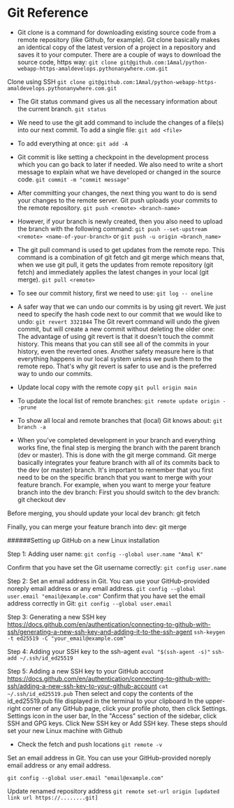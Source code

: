 # Git Reference 
- Git clone is a command for downloading existing source code from a remote repository (like Github, for example). Git clone basically makes an identical copy of the latest version of a project in a repository and saves it to your computer.
There are a couple of ways to download the source code, https way:
`git clone git@github.com:1Amal/python-webapp-https-amaldevelops.pythonanywhere.com.git`

Clone using SSH 
`git clone git@github.com:1Amal/python-webapp-https-amaldevelops.pythonanywhere.com.git`


- The Git status command gives us all the necessary information about the current branch. 
`git status`

- We need to use the git add command to include the changes of a file(s) into our next commit. 
To add a single file:
`git add <file>`

- To add everything at once:
`git add -A`

- Git commit is like setting a checkpoint in the development process which you can go back to later if needed.
We also need to write a short message to explain what we have developed or changed in the source code.
`git commit -m "commit message"`

- After committing your changes, the next thing you want to do is send your changes to the remote server. Git push uploads your commits to the remote repository.
`git push <remote> <branch-name>`

- However, if your branch is newly created, then you also need to upload the branch with the following command:
`git push --set-upstream <remote> <name-of-your-branch>`
or
`git push -u origin <branch_name>`

- The git pull command is used to get updates from the remote repo. This command is a combination of git fetch and git merge which means that, when we use git pull, it gets the updates from remote repository (git fetch) and immediately applies the latest changes in your local (git merge).
`git pull <remote>`

- To see our commit history, first we need to use:
`git log -- oneline`

- A safer way that we can undo our commits is by using git revert.
We just need to specify the hash code next to our commit that we would like to undo:
`git revert 3321844`
The Git revert command will undo the given commit, but will create a new commit without deleting the older one:
The advantage of using git revert is that it doesn't touch the commit history. This means that you can still see all of the commits in your history, even the reverted ones. Another safety measure here is that everything happens in our local system unless we push them to the remote repo. That's why git revert is safer to use and is the preferred way to undo our commits.

- Update local copy with the remote copy
`git pull origin main`

- To update the local list of remote branches:
`git remote update origin --prune`

- To show all local and remote branches that (local) Git knows about:
`git branch -a`


- When you've completed development in your branch and everything works fine, the final step is merging the branch with the parent branch (dev or master). This is done with the git merge command. Git merge basically integrates your feature branch with all of its commits back to the dev (or master) branch. It's important to remember that you first need to be on the specific branch that you want to merge with your feature branch.
For example, when you want to merge your feature branch into the dev branch:
First you should switch to the dev branch:
git checkout dev

Before merging, you should update your local dev branch:
git fetch

Finally, you can merge your feature branch into dev:
git merge <branch-name>



######Setting up GitHub on a new Linux installation

Step 1: Adding user name:
`git config --global user.name "Amal K"`

Confirm that you have set the Git username correctly:
`git config user.name`

Step 2: Set an email address in Git. You can use your GitHub-provided noreply email address or any email address.
`git config --global user.email "email@example.com"`
Confirm that you have set the email address correctly in Git:
`git config --global user.email`

Step 3: Generating a new SSH key https://docs.github.com/en/authentication/connecting-to-github-with-ssh/generating-a-new-ssh-key-and-adding-it-to-the-ssh-agent
`ssh-keygen -t ed25519 -C "your_email@example.com"`

Step 4: Adding your SSH key to the ssh-agent
`eval "$(ssh-agent -s)"`
`ssh-add ~/.ssh/id_ed25519`

Step 5: Adding a new SSH key to your GitHub account https://docs.github.com/en/authentication/connecting-to-github-with-ssh/adding-a-new-ssh-key-to-your-github-account
`cat ~/.ssh/id_ed25519.pub`
Then select and copy the contents of the id_ed25519.pub file displayed in the terminal to your clipboard
In the upper-right corner of any GitHub page, click your profile photo, then click Settings. Settings icon in the user bar, In the "Access" section of the sidebar, click SSH and GPG keys. Click New SSH key or Add SSH key. These steps should set your new Linux machine with Github

- Check the fetch and push locations 
`git remote -v`

Set an email address in Git. You can use your GitHub-provided noreply email address or any email address.

`git config --global user.email "email@example.com"`

Update renamed repository address
`git remote set-url origin [updated link url https://........git]`

